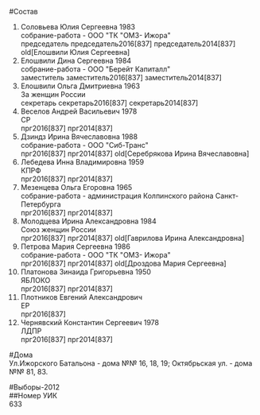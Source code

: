 #Состав  
1. Соловьева Юлия Сергеевна 1983  
    собрание-работа - ООО "ТК "ОМЗ- Ижора"  
    председатель председатель2016[837] председатель2014[837] old[Елошвили Юлия Сергеевна]  
2. Елошвили Дина Сергеевна 1984  
    собрание-работа - ООО "Берейт Капиталл"  
    заместитель заместитель2016[837] заместитель2014[837]  
3. Елошвили Ольга Дмитриевна 1963  
    За женщин России  
    секретарь секретарь2016[837] секретарь2014[837]  
4. Веселов Андрей Васильевич 1978  
    СР  
    прг2016[837] прг2014[837]  
5. Дзиндз Ирина Вячеславовна 1988  
    собрание-работа - ООО "Сиб-Транс"  
    прг2016[837] прг2014[837] old[Серебрякова Ирина Вячеславовна]  
6. Лебедева Инна Владимировна 1959  
    КПРФ  
    прг2016[837] прг2014[837]  
7. Мезенцева Ольга Егоровна 1965  
    собрание-работа - администрация Колпинского района Санкт-Петербурга  
    прг2016[837] прг2014[837]  
8. Молодцева Ирина Александровна 1984  
    Союз женщин России  
    прг2016[837] прг2014[837] old[Гаврилова Ирина Александровна]  
9. Петрова Мария Сергеевна 1986  
    собрание-работа - ООО "ТК "ОМЗ- Ижора"  
    прг2016[837] прг2014[837] old[Дроздова Мария Сергеевна]  
10. Платонова Зинаида Григорьевна 1950  
    ЯБЛОКО  
    прг2016[837] прг2014[837]  
11. Плотников Евгений Александрович  
    ЕР  
    прг2016[837]  
12. Чернявский Константин Сергеевич 1978  
    ЛДПР  
    прг2016[837] прг2014[837]  
  
#Дома  
Ул.Ижорского Батальона - дома №№ 16, 18, 19; Октябрьская ул. - дома №№ 81, 83.  
  
#Выборы-2012  
##Номер УИК  
633  
